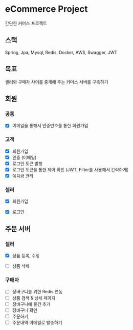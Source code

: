 # eCommerce Project
간단한 커머스 프로젝트

## 스택
Spring, Jpa, Mysql, Redis, Docker, AWS, Swagger, JWT

## 목표
셀러와 구매자 사이를 중개해 주는 커머스 서버를 구축하기

## 회원
### 공통
- [X] 이메일을 통해서 인증번호를 통한 회원가입

### 고객
- [X] 회원가입
- [X] 인증 (이메일)
- [X] 로그인 토큰 발행
- [X] 로그인 토큰을 통한 제어 확인 (JWT, Filter를 사용해서 간략하게)
- [X] 예치금 관리

### 셀러
- [X] 회원가입
- [X] 로그인


## 주문 서버

### 셀러
- [X] 상품 등록, 수정
- [ ] 상품 삭제


### 구매자
- [ ] 장바구니를 위한 Redis 연동
- [ ] 상품 검색 & 상세 페이지
- [ ] 장바구니에 물건 추가
- [ ] 장바구니 확인
- [ ] 주문하기
- [ ] 주문내역 이메일로 발송하기
